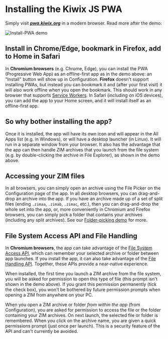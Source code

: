 # Installing the Kiwix JS PWA

Simply visit **_[pwa.kiwix.org](https://pwa.kiwix.org)_** in a modern browser. Read more after the demo:

![Install-PWA demo](Install-PWA_demo.gif)

## Install in Chrome/Edge, bookmark in Firefox, add to Home in Safari

In **Chromium browsers** (e.g. Chrome, Edge), you can install the PWA (Progressive Web App) as an offline-first app as in the demo above:
an "Install" button will show up in Configuration. **Firefox** doesn't support installing PWAs, but instead you can bookmark it and
(after your first visit) it will also work offline when you open the bookmark. This should work in any browser that supports
[Service Workers](https://developer.mozilla.org/en-US/docs/Web/API/Service_Worker_API). In Safari (including on iOS devices), you can add the app to your Home screen, and it will install itself as an offline-first app.

## So why bother installing the app?

Once it is installed, the app will have its own icon and will appear in the All Apps list (e.g. in Windows), or will have a desktop launcher (in Linux). It will run in a separate window from your browser. It also has the advantage that the app can then handle ZIM archives that you launch from the file system (e.g. by double-clicking the archive in File Explorer), as shown in the demo above.

## Accessing your ZIM files

In all browsers, you can simply open an archive using the File Picker on the Configuration page of the app. In all desktop browsers, you can drag-and-drop an archive into the app.
If you have an archive made up of a set of split files (ending `.zimaa`, `.zimab`, `.zimac`, etc.), then you can drag-and-drop the whole set into the app, or, more conveniently
in Chromium and Firefox browsers, you can simply pick a folder that contains your archives (including any split archives). See our [Folder-picking demo](Folder-Picking.md) for more.

## File System Access API and File Handling

In **Chromium browsers**, the app can take advantage of the [File System Access API](https://developer.mozilla.org/en-US/docs/Web/API/File_System_Access_API), which can remember
your selected archive or folder between app launches. If you install the app, it can also take advantage of the [File Handling API](https://web.dev/file-handling/). Together,
these APIs provide a near-native experience.

When installed, the first time you launch a ZIM archive from the file system, you will be asked for permission to open this type of file (this prompt isn't shown in the demo above).
If you grant this permission permanently (tick the check box), you won't be bothered by future permission prompts when opening a ZIM from anywhere on your PC.

When you open a ZIM archive or folder *from within the app* (from Configuration), you are asked for permission to access the file or the folder containing your ZIM archives. On next
launch, the selected file or folder is remembered. When you click on the archive name, you are given a quick permissions prompt (just once per launch). This is a security feature of
the API and can't currently be avoided.
